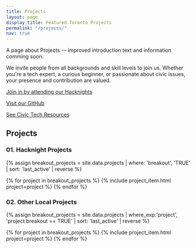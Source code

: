 ```yaml
---
title: Projects
layout: page
display_title: Featured Toronto Projects
permalink: "/projects/"
nav: true
---
```


A page about Projects -– improved introduction text and information comming soon.

We invite people from all backgrounds and skill levels to join us. Whether you're a tech expert, a curious beginner, or passionate about civic issues, your presence and contribution are valued.

[Join in by attending our Hacknights](/hacknights)

[Visit our GitHub](https://github.com/CivicTechTO)

[See Civic Tech Resources](/resources/)

## Projects

### 01. Hacknight Projects

{% assign breakout_projects = site.data.projects | where: 'breakout', 'TRUE' | sort: 'last_active' | reverse %}
<div class="grid-1">
{% for project in breakout_projects %}
    {% include project_item.html project=project %}
{% endfor %}
</div>

### 02. Other Local Projects

{% assign breakout_projects = site.data.projects | where_exp:'project', 'project.breakout == TRUE' | sort: 'last_active' | reverse %}
<div class="grid-1">
{% for project in breakout_projects %}
    {% include project_item.html project=project %}
{% endfor %}
</div>